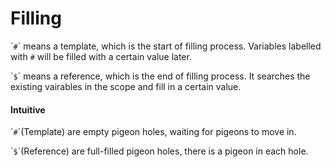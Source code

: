 # Filling

\``#`\` means a template, which is the start of filling process. Variables labelled with `#` will be filled with a certain value later.

\``$`\` means a reference, which is the end of filling process. It searches the existing vairables in the scope and fill in a certain value.&#x20;

#### Intuitive

\``#`\`(Template) are empty pigeon holes, waiting for pigeons to move in.

\``$`\`(Reference) are full-filled pigeon holes, there is a pigeon in each hole.
